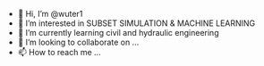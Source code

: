 - 👋 Hi, I’m @wuter1
- 👀 I’m interested in SUBSET SIMULATION & MACHINE LEARNING
- 🌱 I’m currently learning  civil and hydraulic engineering
- 💞️ I’m looking to collaborate on ...
- 📫 How to reach me ...

<!---
wuter1/wuter1 is a ✨ special ✨ repository because its `README.md` (this file) appears on your GitHub profile.
You can click the Preview link to take a look at your changes.
--->
